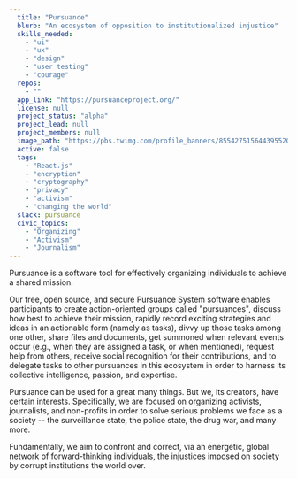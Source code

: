 ```yaml
---
  title: "Pursuance"
  blurb: "An ecosystem of opposition to institutionalized injustice"
  skills_needed: 
    - "ui"
    - "ux"
    - "design"
    - "user testing"
    - "courage"
  repos: 
    - ""
  app_link: "https://pursuanceproject.org/"
  license: null
  project_status: "alpha"
  project_lead: null
  project_members: null
  image_path: "https://pbs.twimg.com/profile_banners/855427515644395520/1505557850/1500x500"
  active: false
  tags: 
    - "React.js"
    - "encryption"
    - "cryptography"
    - "privacy"
    - "activism"
    - "changing the world"
  slack: pursuance
  civic_topics: 
    - "Organizing"
    - "Activism"
    - "Journalism"
---
```

Pursuance is a software tool for effectively organizing individuals to achieve a shared mission.

Our free, open source, and secure Pursuance System software enables participants to create action-oriented groups called "pursuances", discuss how best to achieve their mission, rapidly record exciting strategies and ideas in an actionable form (namely as tasks), divvy up those tasks among one other, share files and documents, get summoned when relevant events occur (e.g., when they are assigned a task, or when mentioned), request help from others, receive social recognition for their contributions, and to delegate tasks to other pursuances in this ecosystem in order to harness its collective intelligence, passion, and expertise.

Pursuance can be used for a great many things.  But we, its creators, have certain interests.  Specifically, we are focused on organizing activists, journalists, and non-profits in order to solve serious problems we face as a society -- the surveillance state, the police state, the drug war, and many more.

Fundamentally, we aim to confront and correct, via an energetic, global network of forward-thinking individuals, the injustices imposed on society by corrupt institutions the world over.
